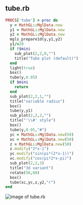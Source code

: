 
## tube.rb

```ruby
PROCS['tube'] = proc do
  y = MathGL::MglData.new
  y1 = MathGL::MglData.new
  y2 = MathGL::MglData.new
  mgls_prepare1d(y,y1,y2)
  y1/=20
  if !$mini
    sub_plot(2,2,0,"")
    title("Tube plot (default)")
  end
  light(true)
  box()
  tube(y,0.05)
  if $mini
    return
  end
  sub_plot(2,2,1,"")
  title("variable radius")
  box()
  tube(y,y1)
  sub_plot(2,2,2,"")
  title("'\\#' style")
  box()
  tube(y,0.05,"#")
  yc = MathGL::MglData.new(50)
  xc = MathGL::MglData.new(50)
  z = MathGL::MglData.new(50)
  z.modify("2*x-1")
  yc.modify("sin(pi*(2*x-1))")
  xc.modify("cos(pi*2*x-pi)")
  sub_plot(2,2,3)
  title("3d variant")
  rotate(50,60)
  box()
  tube(xc,yc,z,y2,"r")
end
```
![image of tube.rb](https://raw.github.com/masa16/ruby-mathgl-sample/master/samples/tube/tube.png)
